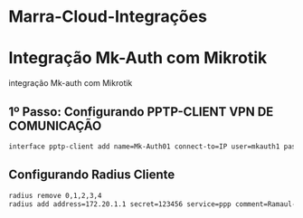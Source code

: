 # Marra-Cloud-Integrações

# Integração Mk-Auth com Mikrotik

integração  Mk-auth com Mikrotik


## 1º Passo: Configurando PPTP-CLIENT VPN DE COMUNICAÇÃO

```bash
interface pptp-client add name=Mk-Auth01 connect-to=IP user=mkauth1 password=123456
```

## Configurando Radius Cliente
```bash
radius remove 0,1,2,3,4
radius add address=172.20.1.1 secret=123456 service=ppp comment=Ramaul-01
```
